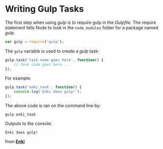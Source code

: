 # Writing Gulp Tasks 

The first step when using *gulp* is to require gulp in the *Gulpfile*. The require statement tells Node to look in the `node_modules` folder for a package named *gulp*. 

```javascript
var gulp = require('gulp');
```

The `gulp` variable is used to create a *gulp* task:

```javascript
gulp.task('task name goes here', function() {
	// task code goes here...
});
```

For example: 

```javascript 
gulp.task('enki_task', function() {
	console.log('Enki does gulp!');
});
```

The above code is ran on the command line by: 

`gulp enki_task`

Outputs to the console: 

`Enki does gulp!`

from [**Enki**](https://www.enki.com/)
